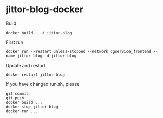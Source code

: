 # jittor-blog-docker

Build

```
docker build . -t jittor-blog
```

First run
```
docker run --restart unless-stopped --network cgservice_frontend --name jittor-blog -d jittor-blog
```

Update and restart
```
docker restart jittor-blog
```

If you have changed run.sh, please
```
git commit
git push
docker build ...
docker stop jittor-blog
docker run ...
```
